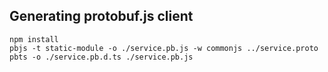 ## Generating protobuf.js client

    npm install
    pbjs -t static-module -o ./service.pb.js -w commonjs ../service.proto
    pbts -o ./service.pb.d.ts ./service.pb.js


